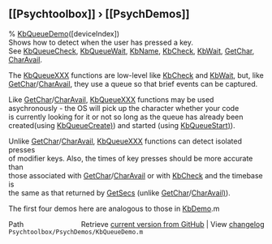 ## [[Psychtoolbox]] &#8250; [[PsychDemos]]

% [KbQueueDemo](KbQueueDemo)([deviceIndex])  
 Shows how to detect when the user has pressed a key.  
 See [KbQueueCheck](KbQueueCheck), [KbQueueWait](KbQueueWait), [KbName](KbName), [KbCheck](KbCheck), [KbWait](KbWait), [GetChar](GetChar), [CharAvail](CharAvail).  
  
 The [KbQueueXXX](KbQueueXXX) functions are low-level like [KbCheck](KbCheck) and [KbWait](KbWait), but, like  
 [GetChar](GetChar)/[CharAvail](CharAvail), they use a queue so that brief events can be captured.  
  
 Like [GetChar](GetChar)/[CharAvail](CharAvail), [KbQueueXXX](KbQueueXXX) functions may be used  
 asychronously - the OS will pick up the character whether your code  
 is currently looking for it or not so long as the queue has already been   
 created(using [KbQueueCreate)](KbQueueCreate)) and started (using [KbQueueStart)](KbQueueStart)).  
  
 Unlike [GetChar](GetChar)/[CharAvail](CharAvail), [KbQueueXXX](KbQueueXXX) functions can detect isolated presses  
 of modifier keys. Also, the times of key presses should be more accurate than  
 those associated with [GetChar](GetChar)/[CharAvail](CharAvail) or with [KbCheck](KbCheck) and the timebase is  
 the same as that returned by [GetSecs](GetSecs) (unlike [GetChar](GetChar)/[CharAvail)](CharAvail)).  
  
 The first four demos here are analogous to those in [KbDemo](KbDemo).m  




<div class="code_header" style="text-align:right;">
  <span style="float:left;">Path&nbsp;&nbsp;</span> <span class="counter">Retrieve <a href=
  "https://raw.github.com/Psychtoolbox-3/Psychtoolbox-3/beta/Psychtoolbox/PsychDemos/KbQueueDemo.m">current version from GitHub</a> | View <a href=
  "https://github.com/Psychtoolbox-3/Psychtoolbox-3/commits/beta/Psychtoolbox/PsychDemos/KbQueueDemo.m">changelog</a></span>
</div>
<div class="code">
  <code>Psychtoolbox/PsychDemos/KbQueueDemo.m</code>
</div>

